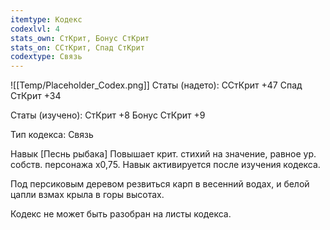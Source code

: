 ```yaml
---
itemtype: Кодекс
codexlvl: 4
stats_own: СтКрит, Бонус СтКрит
stats_on: ССтКрит, Спад СтКрит
codextype: Связь
---
```

![[Temp/Placeholder_Codex.png]]
Статы (надето):
ССтКрит +47
Спад СтКрит +34

Статы (изучено):
СтКрит +8
Бонус СтКрит +9

Тип кодекса: Связь


Навык
[Песнь рыбака] Повышает крит. стихий на значение, равное ур. собств. персонажа х0,75. Навык активируется после изучения кодекса.

Под персиковым деревом резвиться карп в весенний водах, и белой цапли взмах крыла в горы высотах.

Кодекс не может быть разобран на листы кодекса.

